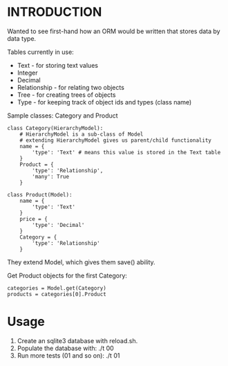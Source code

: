 INTRODUCTION
====

Wanted to see first-hand how an ORM would be written that stores data by data type.

Tables currently in use:

* Text - for storing text values
* Integer
* Decimal
* Relationship - for relating two objects
* Tree - for creating trees of objects
* Type - for keeping track of object ids and types (class name)

Sample classes: Category and Product

	class Category(HierarchyModel):
		# HierarchyModel is a sub-class of Model
		# extending HierarchyModel gives us parent/child functionality
		name = {
			'type': 'Text' # means this value is stored in the Text table
		}
		Product = {
			'type': 'Relationship',
			'many': True
		}

	class Product(Model):
		name = {
			'type': 'Text'
		}
		price = {
			'type': 'Decimal'
		}
		Category = {
			'type': 'Relationship'
		}

They extend Model, which gives them save() ability.

Get Product objects for the first Category:

	categories = Model.get(Category)
	products = categories[0].Product

Usage
====

1. Create an sqlite3 database with reload.sh.
1. Populate the database with: ./t 00
1. Run more tests (01 and so on): ./t 01
